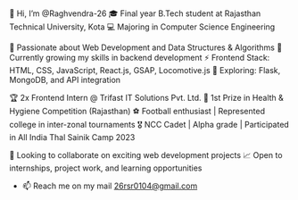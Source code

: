 👋 Hi, I’m @Raghvendra-26
🎓 Final year B.Tech student at Rajasthan Technical University, Kota
💻 Majoring in Computer Science Engineering

👀 Passionate about Web Development and Data Structures & Algorithms
🌱 Currently growing my skills in backend development
⚡ Frontend Stack: HTML, CSS, JavaScript, React.js, GSAP, Locomotive.js
🔧 Exploring: Flask, MongoDB, and API integration

🏆 2x Frontend Intern @ Trifast IT Solutions Pvt. Ltd.
🥇 1st Prize in Health & Hygiene Competition (Rajasthan)
⚽ Football enthusiast | Represented college in inter-zonal tournaments
🎖 NCC Cadet | Alpha grade | Participated in All India Thal Sainik Camp 2023

💬 Looking to collaborate on exciting web development projects
📈 Open to internships, project work, and learning opportunities
- 📫 Reach me on my mail 26rsr0104@gmail.com

<!---
Raghvendra-26/Raghvendra-26 is a ✨ special ✨ repository because its `README.md` (this file) appears on your GitHub profile.
You can click the Preview link to take a look at your changes.
--->
